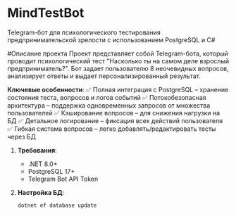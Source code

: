 # MindTestBot

Telegram-бот для психологического тестирования предпринимательской зрелости с использованием PostgreSQL и C#

#Описание проекта
Проект представляет собой Telegram-бота, который проводит психологический тест "Насколько ты на самом деле взрослый предприниматель?". Бот задает пользователю 8 неочевидных вопросов, анализирует ответы и выдает персонализированный результат.

**Ключевые особенности**:
   ✅ Полная интеграция с PostgreSQL – хранение состояния теста, вопросов и логов событий
   ✅ Потокобезопасная архитектура – поддержка одновременных запросов от множества пользователей
   ✅ Кэширование вопросов – для снижения нагрузки на БД
   ✅ Детальное логирование – фиксация всех действий пользователя
   ✅ Гибкая система вопросов – легко добавлять/редактировать тесты через БД

1. **Требования**:
   - .NET 8.0+
   - PostgreSQL 17+
   - Telegram Bot API Token

2. **Настройка БД**:
   ```bash
   dotnet ef database update
